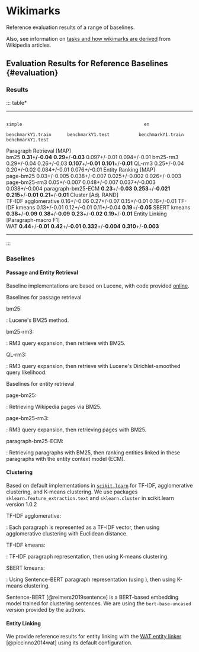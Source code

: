 # Wikimarks

Reference evaluation results of a range of baselines. 

Also, see information on [tasks and how wikimarks are derived](wikimarks.mkd) from Wikipedia articles.

## Evaluation Results for Reference Baselines {#evaluation}

### Results


::: table*
  --------------------------------------- ---------------------- --------------------- ----------------------- -- ----------------------- -----------------------
                                                                        simple                                              en            
                                                                   benchmarkY1.train      benchmarkY1.test           benchmarkY1.train       benchmarkY1.test
  Paragraph Retrieval \[MAP\]                                                                                                             
                                          bm25                      **0.31+/-0.04**      **0.29**+/-**0.03**           0.097+/-0.01            0.094+/-0.01
                                          bm25-rm3                    0.29+/-0.04            0.26+/-0.03           **0.107**+/-**0.01**    **0.101**+/-**0.01**
                                          QL-rm3                      0.25+/-0.04            0.20+/-0.02               0.084+/-0.01            0.076+/-0.01
  Entity Ranking \[MAP\]                                                                                                                  
                                          page-bm25                  0.03+/-0.005           0.038+/-0.007              0.025+/-0.002           0.026+/-0.003
                                          page-bm25-rm3              0.05+/-0.007           0.048+/-0.007              0.037+/-0.003           0.038+/-0.004
                                          paragraph-bm25-ECM      **0.23**+/-**0.03**   **0.253**+/-**0.021**      **0.215**+/-**0.01**     **0.21**+/-**0.01**
  Cluster \[Adj. RAND\]                                                                                                                   
                                          TF-IDF agglomerative        0.16+/-0.06            0.27+/-0.07                0.15+/-0.01             0.16+/-0.01
                                          TF-IDF kmeans               0.13+/-0.01            0.12+/-0.01                0.11+/-0.04         **0.19**+/-**0.05**
                                          SBERT kmeans            **0.38**+/-**0.09**    **0.38**+/-**0.09**        **0.23**+/-**0.02**     **0.19**+/-**0.01**
  Entity Linking \[Paragraph-macro F1\]                                                                                                   
                                          WAT                     **0.44**+/-**0.01**    **0.42**+/-**0.01**       **0.332**+/-**0.004**   **0.310**+/-**0.003**
  --------------------------------------- ---------------------- --------------------- ----------------------- -- ----------------------- -----------------------
:::

### Baselines

#### Passage and Entity Retrieval


Baseline implementations are based on Lucene, with code provided
[online](https://github.com/laura-dietz/trec-car-methods). 


Baselines for passage retrieval

bm25:

:   Lucene's BM25 method.

bm25-rm3:

:   RM3 query expansion, then retrieve with BM25.

QL-rm3:

:   RM3 query expansion, then retrieve with Lucene's Dirichlet-smoothed
    query likelihood.


Baselines for entity retrieval

page-bm25:

:   Retrieving Wikipedia pages via BM25.

page-bm25-rm3:

:   RM3 query expansion, then retrieving pages with BM25.

paragraph-bm25-ECM:

:   Retrieving paragraphs with BM25, then ranking entities linked in
    these paragraphs with the entity context model (ECM).

#### Clustering

Based on default implementations in [`scikit.learn`](https://scikit-learn.org/stable/modules/clustering.html#clustering-performance-evaluation) for 
TF-IDF, agglomerative clustering, and K-means clustering. We use packages `sklearn.feature_extraction.text` and `sklearn.cluster` in scikit.learn version 1.0.2


TF-IDF agglomerative:

:   Each paragraph is represented as a TF-IDF vector, then using
    agglomerative clustering with Euclidean distance.

TF-IDF kmeans:

:   TF-IDF paragraph representation, then using K-means clustering.

SBERT kmeans:

:   Using Sentence-BERT paragraph representation (using ), then using
    K-means clustering.

Sentence-BERT [@reimers2019sentence] is a BERT-based embedding model
trained for clustering sentences. We are using the `bert-base-uncased`
version provided by the authors.

#### Entity Linking

We provide reference results for entity linking with the [WAT entity
linker](https://sobigdata.d4science.org/web/tagme/wat-api) [@piccinno2014wat] using its default configuration.
